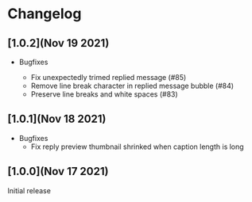 # Changelog


## [1.0.2](Nov 19 2021)

- Bugfixes

  * Fix unexpectedly trimed replied message (#85)
  * Remove line break character in replied message bubble (#84)
  * Preserve line breaks and white spaces (#83)


## [1.0.1](Nov 18 2021)

- Bugfixes
  * Fix reply preview thumbnail shrinked when caption length is long
  
## [1.0.0](Nov 17 2021)

Initial release

